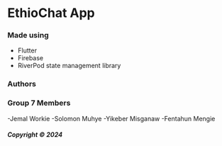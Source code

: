 # EthioChat App

### Made using

- Flutter
- Firebase
- RiverPod state management library

### Authors
### Group 7 Members
-Jemal Workie
-Solomon Muhye
-Yikeber Misganaw
-Fentahun Mengie

##### Copyright &copy; 2024
